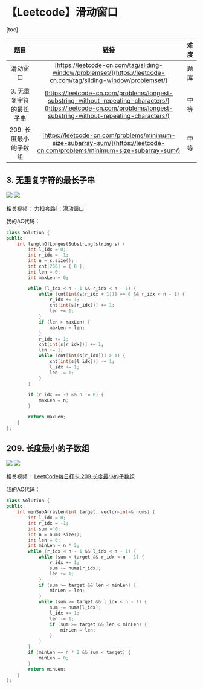 # 【Leetcode】滑动窗口



[toc]



|          题目           |                             链接                             | 难度 |
| :---------------------: | :----------------------------------------------------------: | :--: |
|        滑动窗口         | [https://leetcode-cn.com/tag/sliding-window/problemset/](https://leetcode-cn.com/tag/sliding-window/problemset/) | 题库 |
| 3. 无重复字符的最长子串 | [https://leetcode-cn.com/problems/longest-substring-without-repeating-characters/](https://leetcode-cn.com/problems/longest-substring-without-repeating-characters/) | 中等 |
|  209. 长度最小的子数组  | [https://leetcode-cn.com/problems/minimum-size-subarray-sum/](https://leetcode-cn.com/problems/minimum-size-subarray-sum/) | 中等 |



## 3. 无重复字符的最长子串

![](D:\Notes\Leetcode\Leetcode.assets\3-1.png)
![](D:\Notes\Leetcode\Leetcode.assets\3-2.png)

相关视频：
[力扣套路1：滑动窗口](https://www.bilibili.com/video/BV1GZ4y1N7Yu)

我的AC代码：

```c++
class Solution {
public:
	int lengthOfLongestSubstring(string s) {
		int l_idx = 0;
		int r_idx = -1;
		int n = s.size();
		int cnt[256] = { 0 };
		int len = 0;
		int maxLen = 0;

		while (l_idx < n - 1 && r_idx < n - 1) {
			while (cnt[int(s[r_idx + 1])] == 0 && r_idx < n - 1) {
				r_idx += 1;
				cnt[int(s[r_idx])] += 1;
				len += 1;
			}
			if (len > maxLen) {
				maxLen = len;
			}
			r_idx += 1;
			cnt[int(s[r_idx])] += 1;
			len += 1;
			while (cnt[int(s[r_idx])] > 1) {
				cnt[int(s[l_idx])] -= 1;
				l_idx += 1;
				len -= 1;
			}
		}

		if (r_idx == -1 && n != 0) {
			maxLen = n;
		}

		return maxLen;
	}
};
```



## 209. 长度最小的子数组

![](D:\Notes\Leetcode\Leetcode.assets\209-1.png)
![](D:\Notes\Leetcode\Leetcode.assets\209-2.png)

相关视频：
[LeetCode每日打卡.209.长度最小的子数组](https://www.bilibili.com/video/BV1UA411i77h)

我的AC代码：

```c++
class Solution {
public:
	int minSubArrayLen(int target, vector<int>& nums) {
		int l_idx = 0;
		int r_idx = -1;
		int sum = 0;
		int n = nums.size();
		int len = 0;
		int minLen = n * 2;
		while (r_idx < n - 1 && l_idx < n - 1) {
			while (sum < target && r_idx < n - 1) {
				r_idx += 1;
				sum += nums[r_idx];
				len += 1;
			}
			if (sum >= target && len < minLen) {
				minLen = len;
			}
			while (sum >= target && l_idx < n - 1) {
				sum -= nums[l_idx];
				l_idx += 1;
				len -= 1;
				if (sum >= target && len < minLen) {
					minLen = len;
				}
			}
		}
		if (minLen == n * 2 && sum < target) {
			minLen = 0;
		}
		return minLen;
	}
};
```

